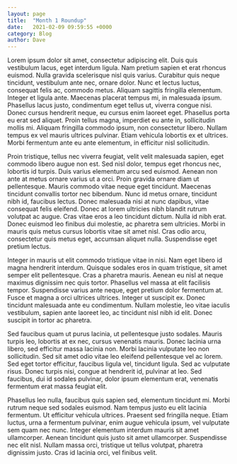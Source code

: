 ```yaml
---
layout: page
title:  "Month 1 Roundup"
date:   2021-02-09 09:59:55 +0000
category: Blog
author: Dave
---
```

Lorem ipsum dolor sit amet, consectetur adipiscing elit. Duis quis vestibulum lacus, eget interdum ligula. Nam pretium sapien et erat rhoncus euismod. Nulla gravida scelerisque nisl quis varius. Curabitur quis neque tincidunt, vestibulum ante nec, ornare dolor. Nunc et lectus luctus, consequat felis ac, commodo metus. Aliquam sagittis fringilla elementum. Integer et ligula ante. Maecenas placerat tempus mi, in malesuada ipsum. Phasellus lacus justo, condimentum eget tellus ut, viverra congue nisi. Donec cursus hendrerit neque, eu cursus enim laoreet eget. Phasellus porta eu erat sed aliquet. Proin tellus magna, imperdiet eu ante in, sollicitudin mollis mi. Aliquam fringilla commodo ipsum, non consectetur libero. Nullam tempus ex vel mauris ultrices pulvinar. Etiam vehicula lobortis ex et ultrices. Morbi fermentum ante eu ante elementum, in efficitur nisl sollicitudin.

Proin tristique, tellus nec viverra feugiat, velit velit malesuada sapien, eget commodo libero augue non est. Sed nisl dolor, tempus eget rhoncus nec, lobortis id turpis. Duis varius elementum arcu sed euismod. Aenean non ante at metus ornare varius ut a orci. Proin gravida ornare diam ut pellentesque. Mauris commodo vitae neque eget tincidunt. Maecenas tincidunt convallis tortor nec bibendum. Nunc id metus ornare, tincidunt nibh id, faucibus lectus. Donec malesuada nisi at nunc dapibus, vitae consequat felis eleifend. Donec at lorem ultricies nibh blandit rutrum volutpat ac augue. Cras vitae eros a leo tincidunt dictum. Nulla id nibh erat. Donec euismod leo finibus dui molestie, ac pharetra sem ultricies. Morbi in mauris quis metus cursus lobortis vitae sit amet nisl. Cras odio arcu, consectetur quis metus eget, accumsan aliquet nulla. Suspendisse eget pretium lectus.

Integer in mauris ut elit commodo tristique vitae in nisi. Nam eget libero id magna hendrerit interdum. Quisque sodales eros in quam tristique, sit amet semper elit pellentesque. Cras a pharetra mauris. Aenean eu nisl at neque maximus dignissim nec quis tortor. Phasellus vel massa at elit facilisis tempor. Suspendisse varius ante neque, eget pretium dolor fermentum at. Fusce et magna a orci ultrices ultrices. Integer ut suscipit ex. Donec tincidunt malesuada ante eu condimentum. Nullam molestie, leo vitae iaculis vestibulum, sapien ante laoreet leo, ac tincidunt nisl nibh id elit. Donec suscipit in tortor ac pharetra.

Sed faucibus quam ut purus lacinia, ut pellentesque justo sodales. Mauris turpis leo, lobortis at ex nec, cursus venenatis mauris. Donec lacinia urna libero, sed efficitur massa lacinia non. Morbi lacinia vulputate leo non sollicitudin. Sed sit amet odio vitae leo eleifend pellentesque vel ac lorem. Sed eget tortor efficitur, faucibus ligula vel, tincidunt ligula. Sed ac vulputate risus. Donec turpis nisi, congue at hendrerit id, pulvinar at leo. Sed faucibus, dui id sodales pulvinar, dolor ipsum elementum erat, venenatis fermentum erat massa feugiat elit.

Phasellus leo nulla, faucibus quis sapien sed, elementum tincidunt mi. Morbi rutrum neque sed sodales euismod. Nam tempus justo eu elit lacinia fermentum. Ut efficitur vehicula ultrices. Praesent sed fringilla neque. Etiam luctus, urna a fermentum pulvinar, enim augue vehicula ipsum, vel vulputate sem quam nec nunc. Integer elementum interdum mauris sit amet ullamcorper. Aenean tincidunt quis justo sit amet ullamcorper. Suspendisse nec elit nisl. Nullam massa orci, tristique ut tellus volutpat, pharetra dignissim justo. Cras id lacinia orci, vel finibus velit.